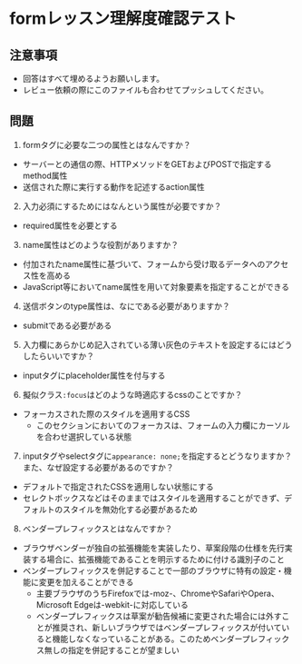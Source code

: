 # formレッスン理解度確認テスト

## 注意事項

- 回答はすべて埋めるようお願いします。
- レビュー依頼の際にこのファイルも合わせてプッシュしてください。

## 問題

1. formタグに必要な二つの属性とはなんですか？
  - サーバーとの通信の際、HTTPメソッドをGETおよびPOSTで指定するmethod属性
  - 送信された際に実行する動作を記述するaction属性

2. 入力必須にするためにはなんという属性が必要ですか？
  - required属性を必要とする

3. name属性はどのような役割がありますか？
  - 付加されたname属性に基づいて、フォームから受け取るデータへのアクセス性を高める
  - JavaScript等においてname属性を用いて対象要素を指定することができる

4. 送信ボタンのtype属性は、なにである必要がありますか？
  - submitである必要がある

5. 入力欄にあらかじめ記入されている薄い灰色のテキストを設定するにはどうしたらいいですか？
  - inputタグにplaceholder属性を付与する

6. 擬似クラス`:focus`はどのような時適応するcssのことですか？
  - フォーカスされた際のスタイルを適用するCSS
    - このセクションにおいてのフォーカスは、フォームの入力欄にカーソルを合わせ選択している状態

7. inputタグやselectタグに`appearance: none;`を指定するとどうなりますか？また、なぜ設定する必要があるのですか？
  - デフォルトで指定されたCSSを適用しない状態にする
  - セレクトボックスなどはそのままではスタイルを適用することができず、デフォルトのスタイルを無効化する必要があるため

8. ベンダープレフィックスとはなんですか？
  - ブラウザベンダーが独自の拡張機能を実装したり、草案段階の仕様を先行実装する場合に、拡張機能であることを明示するために付ける識別子のこと
  - ベンダープレフィックスを併記することで一部のブラウザに特有の設定・機能に変更を加えることができる
    - 主要ブラウザのうちFirefoxでは-moz-、ChromeやSafariやOpera、Microsoft Edgeは-webkit-に対応している
    - ベンダープレフィックスは草案が勧告候補に変更された場合には外すことが推奨され、新しいブラウザではベンダープレフィックスが付いていると機能しなくなっていることがある。このためベンダープレフィックス無しの指定を併記することが望ましい